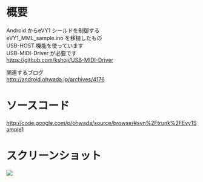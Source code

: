 # 概要 #
Android からeVY1 シールドを制御する<br>
eVY1_MML_sample.ino を移植したもの<br>
USB-HOST 機能を使っています<br>
USB-MIDI-Driver が必要です<br>
<a href='https://github.com/kshoji/USB-MIDI-Driver'>https://github.com/kshoji/USB-MIDI-Driver</a>

関連するブログ <br>
<a href='http://android.ohwada.jp/archives/4176'>http://android.ohwada.jp/archives/4176</a>

<h1>ソースコード</h1>
<a href='http://code.google.com/p/ohwada/source/browse/#svn%2Ftrunk%2FEvy1Sample1'>http://code.google.com/p/ohwada/source/browse/#svn%2Ftrunk%2FEvy1Sample1</a>

<h1>スクリーンショット</h1>
<img src='http://ohwada.googlecode.com/files/20131208evy1sample1.png' />
